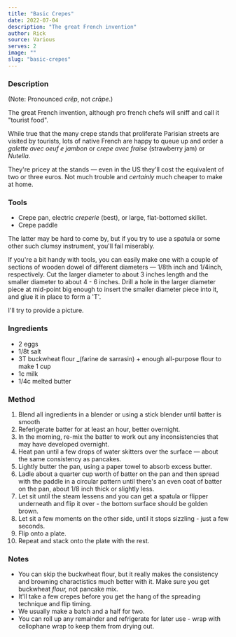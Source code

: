 ```yaml
---
title: "Basic Crepes"
date: 2022-07-04
description: "The great French invention"
author: Rick
source: Various
serves: 2
image: ""
slug: "basic-crepes"
---
```

### Description

(Note: Pronounced _cr&#x0115;p_, not _cr&#x0101;pe_.)

The great French invention, although pro french chefs will sniff and call it "tourist food".

While true that the many crepe stands that proliferate Parisian streets are visited by tourists, lots of native French are happy to queue up and order a _galette avec oeuf e jambon_ or _crepe avec fraise_ (strawberry jam) or _Nutella_.

They're pricey at the stands &mdash; even in the US they'll cost the equivalent of two or three euros.  Not much trouble and _certainly_ much cheaper to make at home.

### Tools

- Crepe pan, electric _creperie_ (best), or large, flat-bottomed skillet.
- Crepe paddle

The latter may be hard to come by, but if you try to use a spatula or some other such clumsy instrument, you'll fail miserably.

If you're a bit handy with tools, you can easily make one with a couple of sections of wooden dowel of different diameters &mdash; 1/8th inch and 1/4inch, respectively.  Cut the larger diameter to about 3 inches length and the smaller diameter to about 4 - 6 inches. Drill a hole in the larger diameter piece at mid-point big enough to insert the smaller diameter piece into it, and glue it in place to form a 'T'.

I'll try to provide a picture.

### Ingredients

- 2 eggs
- 1/8t salt
- 3T buckwheat flour _(farine de sarrasin) + enough all-purpose flour to make 1 cup
- 1c milk
- 1/4c melted butter

### Method

1. Blend all ingredients in a blender or using a stick blender until batter is smooth
1. Referigerate batter for at least an hour, better overnight.
1. In the morning, re-mix the batter to work out any inconsistencies that may have developed overnight.
1. Heat pan until a few drops of water skitters over the surface &mdash; about the same consistency as pancakes.
1. Lightly butter the pan, using a paper towel to absorb excess butter.
1. Ladle about a quarter cup worth of batter on the pan and then spread with the paddle in a circular pattern until there's an even coat of batter on the pan, about 1/8 inch thick or slightly less.
1. Let sit until the steam lessens and you can get a spatula or flipper underneath and flip it over - the bottom surface should be golden brown.
1. Let sit a few moments on the other side, until it stops sizzling - just a few seconds.
1. Flip onto a plate.
1. Repeat and stack onto the plate with the rest.

### Notes

- You can skip the buckwheat flour, but it really makes the consistency and browning charactistics much better with it.  Make sure you get buckwheat _flour,_ not pancake mix.
- It'll take a few crepes before you get the hang of the spreading technique and flip timing.
- We usually make a batch and a half for two.
- You can roll up any remainder and refrigerate for later use - wrap with cellophane wrap to keep them from drying out.
